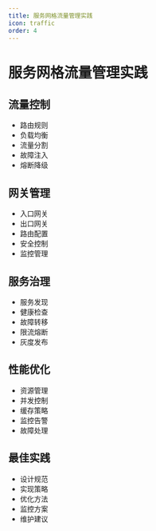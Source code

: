 ```yaml
---
title: 服务网格流量管理实践
icon: traffic
order: 4
---
```


# 服务网格流量管理实践

## 流量控制
- 路由规则
- 负载均衡
- 流量分割
- 故障注入
- 熔断降级

## 网关管理
- 入口网关
- 出口网关
- 路由配置
- 安全控制
- 监控管理

## 服务治理
- 服务发现
- 健康检查
- 故障转移
- 限流熔断
- 灰度发布

## 性能优化
- 资源管理
- 并发控制
- 缓存策略
- 监控告警
- 故障处理

## 最佳实践
- 设计规范
- 实现策略
- 优化方法
- 监控方案
- 维护建议

